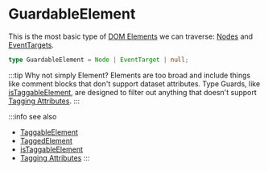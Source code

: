 # GuardableElement

This is the most basic type of [DOM Elements](https://developer.mozilla.org/en-US/docs/Web/API/Element) we can traverse: [Nodes](https://developer.mozilla.org/en-US/docs/Web/API/Node) and [EventTargets](https://developer.mozilla.org/en-US/docs/Web/API/EventTarget).

```typescript
type GuardableElement = Node | EventTarget | null;
```

:::tip Why not simply Element?
Elements are too broad and include things like comment blocks that don't support dataset attributes.
Type Guards, like [isTaggableElement](/tracking/api-reference/common/guards/isTaggableElement.md), are designed to 
filter out anything that doesn't support [Tagging Attributes](/tracking/api-reference/definitions/TaggingAttribute.md).
:::

:::info see also
- [TaggableElement](/tracking/api-reference/definitions/TaggableElement.md)
- [TaggedElement](/tracking/api-reference/definitions/TaggedElement.md)
- [isTaggableElement](/tracking/api-reference/common/guards/isTaggableElement.md)
- [Tagging Attributes](/tracking/api-reference/definitions/TaggingAttribute.md)
:::
